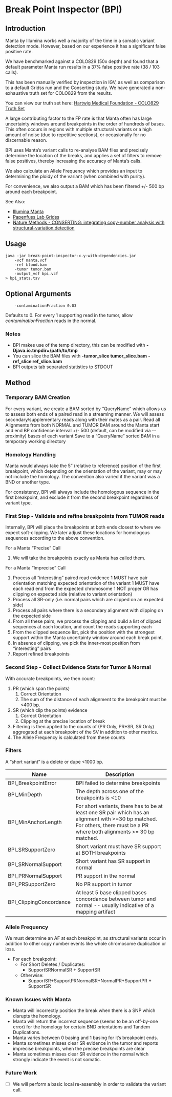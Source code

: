 # Break Point Inspector (BPI)

## Introduction

Manta by Illumina works well a majority of the time in a somatic variant detection mode.
However, based on our experience it has a significant false positive rate.

We have benchmarked against a COLO829 (50x depth) and found that a default parameter Manta run results in a 37% false positive rate (38 / 103 calls).

This has been manually verified by inspection in IGV, as well as comparison to a default Gridss run and the Conserting study. We have generated a non-exhaustive truth set for COLO829 from the results.

You can view our truth set here:
[Hartwig Medical Foundation - COLO829 Truth Set](https://docs.google.com/spreadsheets/d/e/2PACX-1vTF5IeIoQXz-Dny0eauDbTDtyIi2nL8fTKcLr_ByHO2BOClxrj3SQ-GJBRZdJw2y_F9jsbD9d7-O_xy/pubhtml?gid=1494122819&single=true)

A large contributing factor to the FP rate is that Manta often has large uncertainty windows around breakpoints in the order of hundreds of bases. This often occurs in regions with multiple structural variants or a high amount of noise (due to repetitive sections), or occasionally for no discernable reason.

BPI uses Manta’s variant calls to re-analyse BAM files and precisely determine the location of the breaks, and applies a set of filters to remove false positives, thereby increasing the accuracy of Manta’s calls.

We also calculate an Allele Frequency which provides an input to determining the ploidy of the variant (when combined with purity).

For convenience, we also output a BAM which has been filtered +/- 500 bp around each breakpoint.

See Also:
* [Illumina Manta](https://github.com/Illumina/manta)
* [Papenfuss Lab Gridss](https://github.com/PapenfussLab/gridss)
* [Nature Methods - CONSERTING: integrating copy-number analysis with structural-variation detection](http://www.nature.com/nmeth/journal/v12/n6/full/nmeth.3394.html)

## Usage

```
java -jar break-point-inspector-x.y-with-dependencies.jar
    -vcf manta.vcf
    -ref blood.bam
    -tumor tumor.bam
    -output_vcf bpi.vcf
> bpi_stats.tsv
``` 

## Optional Arguments

```
    -contaminationFraction 0.03
```
Defaults to 0. For every 1 supporting read in the tumor, allow *contaminationFraction* reads in the normal.

### Notes
* BPI makes use of the temp directory, this can be modified with **-Djava.io.tmpdir=/path/to/tmp**
* You can slice the BAM files with **-tumor_slice tumor_slice.bam** **-ref_slice ref_slice.bam**
* BPI outputs tab separated statistics to STDOUT

## Method

### Temporary BAM Creation

For every variant, we create a BAM sorted by “QueryName” which allows us to assess both ends of a paired read in a streaming manner.
We will assess secondary/supplementary reads along with their mates as a pair.
Read all Alignments from both NORMAL and TUMOR BAM around the Manta start and end BP confidence interval +/- 500 (default, can be modified via --proximity) bases of each variant
Save to a “QueryName” sorted BAM in a temporary working directory

### Homology Handling

Manta would always take the 5” (relative to reference) position of the first breakpoint, which depending on the orientation of the variant, may or may not include the homology. The convention also varied if the variant was a BND or another type.

For consistency, BPI will always include the homologous sequence in the first breakpoint, and exclude it from the second breakpoint regardless of variant type.

### First Step - Validate and refine breakpoints from TUMOR reads

Internally, BPI will place the breakpoints at both ends closest to where we expect soft-clipping.
We later adjust these locations for homologous sequences according to the above convention.

For a Manta “Precise” Call
1. We will take the breakpoints exactly as Manta has called them.

For a Manta “Imprecise” Call
1. Process all “interesting” paired read evidence
    1 MUST have pair orientation matching expected orientation of the variant
    1 MUST have each read end from the expected chromosome
    1 NOT proper OR has clipping on expected side (relative to variant orientation)
1. Process all SR-only (i.e. normal pairs which are clipped on an expected side)
1. Process all pairs where there is a secondary alignment with clipping on the expected side
1. From all these pairs, we process the clipping and build a list of clipped sequences at each location, and count the reads supporting each
1. From the clipped sequence list, pick the position with the strongest support within the Manta uncertainty window around each break point.
1. In absence of clipping, we pick the inner-most position from “interesting” pairs
1. Report refined breakpoints

### Second Step - Collect Evidence Stats for Tumor & Normal
With accurate breakpoints, we then count:
1. PR (which span the points)
    1. Correct Orientation
    1. The sum of the distance of each alignment to the breakpoint must be <400 bp.
1. SR (which clip the points) evidence
    1. Correct Orientation
    1. Clipping at the precise location of break
1. Filtering is then applied to the counts of (PR Only, PR+SR, SR Only) aggregated at each breakpoint of the SV in addition to other metrics.
1. The Allele Frequency is calculated from these counts

### Filters

A “short variant” is a delete or dupe <1000 bp.

Name | Description
-----|------------
BPI_BreakpointError | BPI failed to determine breakpoints
BPI_MinDepth | The depth across one of the breakpoints is <10
BPI_MinAnchorLength | For short variants, there has to be at least one SR pair which has an alignment with >=30 bp matched. For others, there must be a PR where both alignments >= 30 bp matched.
BPI_SRSupportZero | Short variant must have SR support at BOTH breakpoints
BPI_SRNormalSupport | Short variant has SR support in normal
BPI_PRNormalSupport | PR support in the normal
BPI_PRSupportZero | No PR support in tumor
BPI_ClippingConcordance | At least 5 base clipped bases concordance between tumor and normal -- usually indicative of a mapping artifact

### Allele Frequency

We must determine an AF at each breakpoint, as structural variants occur in addition to other copy number events like whole chromosome duplication or loss.

* For each breakpoint:
    * For Short Deletes / Duplicates:
        * SupportSRNormalSR + SupportSR
    * Otherwise:
        * SupportSR+SupportPRNormalSR+NormalPR+SupportPR + SupportSR

### Known Issues with Manta

* Manta will incorrectly position the break when there is a SNP which disrupts the homology.
* Manta will return the incorrect sequence (seems to be an off-by-one error) for the homology for certain BND orientations and Tandem Duplications.
* Manta varies between 0 basing and 1 basing for it’s breakpoint ends.
* Manta sometimes misses clear SR evidence in the tumor and reports imprecise breakpoints, when the precise breakpoints are clear
* Manta sometimes misses clear SR evidence in the normal which strongly indicate the event is not somatic.

### Future Work

- [ ] We will perform a basic local re-assembly in order to validate the variant call.
